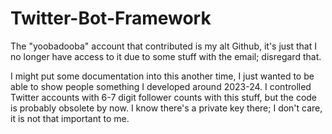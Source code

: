 # Twitter-Bot-Framework

The "yoobadooba" account that contributed is my alt Github, it's just that I no longer have access to it due to some stuff with the email; disregard that.

I might put some documentation into this another time, I just wanted to be able to show people something I developed around 2023-24. I controlled Twitter accounts with 6-7 digit follower counts with this stuff, but the code is probably obsolete by now. I know there's a private key there; I don't care, it is not that important to me.